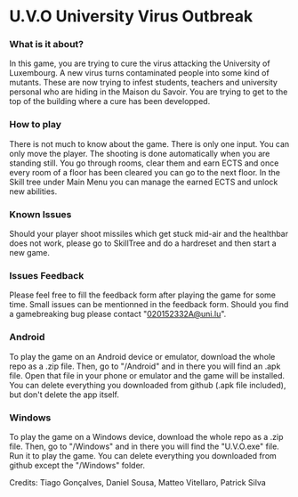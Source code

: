 # U.V.O University Virus Outbreak

### What is it about?
In this game, you are trying to cure the virus attacking the University of Luxembourg. 
A new virus turns contaminated people into some kind of mutants.
These are now trying to infest students, teachers and university personal who are hiding in the Maison du Savoir.
You are trying to get to the top of the building where a cure has been developped.

### How to play
There is not much to know about the game. There is only one input. You can only move the player.
The shooting is done automatically when you are standing still.
You go through rooms, clear them and earn ECTS and once every room of a floor has been cleared you can go to the next floor.
In the Skill tree under Main Menu you can manage the earned ECTS and unlock new abilities.

### Known Issues
Should your player shoot missiles which get stuck mid-air and the healthbar does not work, please go to SkillTree and do a hardreset
and then start a new game.

### Issues Feedback
Please feel free to fill the feedback form after playing the game for some time.
Small issues can be mentionned in the feedback form.
Should you find a gamebreaking bug please contact "020152332A@uni.lu".

### Android
To play the game on an Android device or emulator, download the whole repo as a .zip file. 
Then, go to "/Android" and in there you will find an .apk file. Open that file in your phone or emulator and the game will be installed.
You can delete everything you downloaded from github (.apk file included), but don't delete the app itself.

### Windows
To play the game on a Windows device, download the whole repo as a .zip file. 
Then, go to "/Windows" and in there you will find the "U.V.O.exe" file. Run it to play the game.
You can delete everything you downloaded from github except the "/Windows" folder.

Credits:
Tiago Gonçalves, Daniel Sousa, Matteo Vitellaro, Patrick Silva
